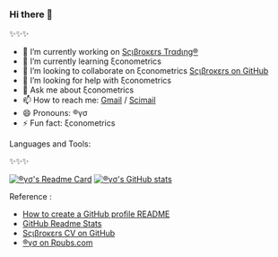 ### Hi there 👋

✨✨✨
- 🔭 I’m currently working on [Sςιβrοκεrs Trαdιηg®](https://www.scibrokes.com)
- 🌱 I’m currently learning ξconometrics
- 👯 I’m looking to collaborate on ξconometrics [Sςιβrοκεrs on GitHub](https://www.github.com/scibrokes)
- 🤔 I’m looking for help with ξconometrics
- 💬 Ask me about ξconometrics
- 📫 How to reach me: [Gmail](mailto:englianhu@gmail.com) / [Scimail](mailto:englianhu@scibrokes.com)
- 😄 Pronouns: ®γσ
- ⚡ Fun fact: ξconometrics

Languages and Tools:


✨✨✨

[![®γσ's Readme Card](https://github-readme-stats.vercel.app/api/pin/?username=englianhu&show_icons=true&show_owner=true&theme=algolia&repo=github-readme-stats)](https://github.com/englianhu/github-readme-stats)
[![®γσ's GitHub stats](https://github-readme-stats.vercel.app/api?username=englianhu&show_icons=true&show_owner=true&theme=algolia)](https://github.com/englianhu/github-readme-stats)

Reference :

- [How to create a GitHub profile README](https://youtu.be/vND_UY7xk24)
- [GitHub Readme Stats](https://github.com/anuraghazra/github-readme-stats)
- [Sςιβrοκεrs CV on GitHub](https://www.github.com/scibrokes/owner)
- [®γσ on Rpubs.com](https://rpubs.com/englianhu)


